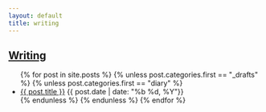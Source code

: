 ```yaml
---
layout: default
title: writing
---
```

## [Writing]({{page.url}})
<div class="postcontent archive">
  <ul class="archive">
  {% for post in site.posts %}
    {% unless post.categories.first == "_drafts"  %}
      {% unless post.categories.first == "diary"  %}
      <li>
      <a href="{{ post.url }}"> {{ post.title }}</a>
      <span class="archivedate hidemobile">{{ post.date | date: "%b %d, %Y"}}</span>
      </li>
      {% endunless %}
    {% endunless %}
  {% endfor %}
  </ul>
</div>
